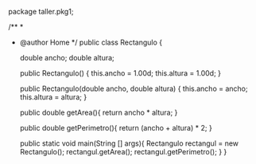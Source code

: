 package taller.pkg1;

/**
 *
 * @author Home
 */
public class Rectangulo {
    
    double ancho;
    double altura;

    public Rectangulo() {
        this.ancho = 1.00d;
        this.altura = 1.00d;
    }

    public Rectangulo(double ancho, double altura) {
        this.ancho = ancho;
        this.altura = altura;
    }
    
    public double getArea(){
        return ancho * altura;
    }
    
    public double getPerimetro(){
        return (ancho + altura) * 2;
    }
    
    public static void main(String [] args){
        Rectangulo rectangul = new Rectangulo();
        rectangul.getArea();
        rectangul.getPerimetro();
    }
}
